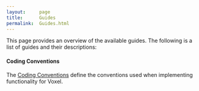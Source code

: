 ```yaml
---
layout:     page
title:      Guides
permalink:  Guides.html
---
```


This page provides an overview of the available guides. The following is a
list of guides and their descriptions:

#### Coding Conventions

The [Coding Conventions](CodingConventions.html) define the conventions used
when implementing functionality for Voxel.
